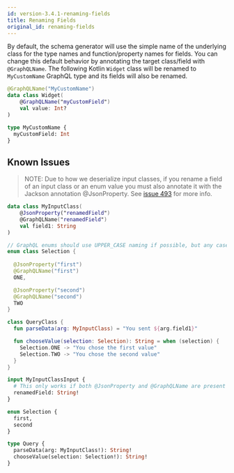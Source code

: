 ```yaml
---
id: version-3.4.1-renaming-fields
title: Renaming Fields
original_id: renaming-fields
---
```


By default, the schema generator will use the simple name of the underlying class for the type names and function/property names for fields.
You can change this default behavior by annotating the target class/field with `@GraphQLName`. The following Kotlin `Widget` class
will be renamed to `MyCustomName` GraphQL type and its fields will also be renamed.

```kotlin
@GraphQLName("MyCustomName")
data class Widget(
    @GraphQLName("myCustomField")
    val value: Int?
)
```

```graphql
type MyCustomName {
  myCustomField: Int
}
```

## Known Issues
> NOTE: Due to how we deserialize input classes, if you rename a field of an input class or an enum value you must also annotate it with the Jackson annotation @JsonProperty. See [issue 493](https://github.com/ExpediaGroup/graphql-kotlin/issues/493) for more info.

```kotlin
data class MyInputClass(
    @JsonProperty("renamedField")
    @GraphQLName("renamedField")
    val field1: String
)

// GraphQL enums should use UPPER_CASE naming if possible, but any case is supported
enum class Selection {
  
  @JsonProperty("first")
  @GraphQLName("first")
  ONE,

  @JsonProperty("second")
  @GraphQLName("second")
  TWO
}

class QueryClass {
  fun parseData(arg: MyInputClass) = "You sent ${arg.field1}"

  fun chooseValue(selection: Selection): String = when (selection) {
    Selection.ONE -> "You chose the first value"
    Selection.TWO -> "You chose the second value"
  }
}
```

```graphql
input MyInputClassInput {
  # This only works if both @JsonProperty and @GraphQLName are present
  renamedField: String!
}

enum Selection {
  first,
  second
}

type Query {
  parseData(arg: MyInputClass!): String!
  chooseValue(selection: Selection!): String!
}
```
